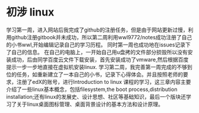 # 初涉 linux
   
学习第一周，进入网站后我完成了github的注册任务，但是由于网站更新过慢，利用github注册gitbook并未成功，所以第二周利用wwl9772/notes成功注册了自己的小书wwl,开始编辑记录自己的学习历程。
同时第一周也成功地在issues记录下了自己的信息。
在自己的电脑上，一开始自己用u盘拷的文件部分损毁所以没有安装成功，后由同学百度云文件下载安装，首先安装成功了vmware,然后根据百度提示一步一步地直接在虚拟机安装linux. 
学习第二周，我完善第一周完成的不够到位的任务，如重新建立了一本自己的小书，记录下心得体会。并且按照老师的要求，注册了edX的账号，进行Introduction to linux 课程的学习，这三章内容主要介绍了一些linux基本概念，包括filesystem,the boot process,distribution installation;还有linux的发展史、设计思想、社区等基础知识，最后一个版块还学习了关于linux桌面图标管理、桌面背景设计的基本方法和设计原理。
